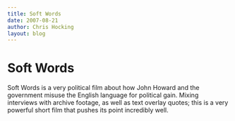 ```yaml
---
title: Soft Words
date: 2007-08-21
author: Chris Hocking
layout: blog
---
```

# Soft Words

Soft Words is a very political film about how John Howard and the government misuse the English language for political gain. Mixing interviews with archive footage, as well as text overlay quotes; this is a very powerful short film that pushes its point incredibly well.